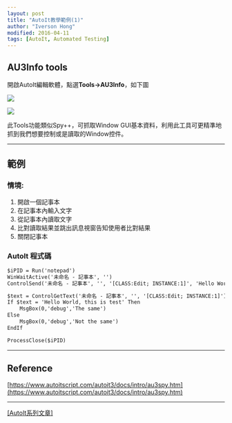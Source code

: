```yaml
---
layout: post
title: "AutoIt教學範例(1)"
author: "Iverson Hong"
modified: 2016-04-11
tags: [AutoIt, Automated Testing]
---
```


## AU3Info tools ##

開啟AutoIt編輯軟體，點選**Tools->AU3Info**，如下圖

![](http://i.imgur.com/RaopiLD.png)

![](http://i.imgur.com/aG1pxSs.png)

此Tools功能類似Spy++，可抓取Window GUI基本資料，利用此工具可更精準地抓到我們想要控制或是讀取的Window控件。

----------

## 範例 ##

### 情境: ###

1. 開啟一個記事本
2. 在記事本內輸入文字
3. 從記事本內讀取文字
4. 比對讀取結果並跳出訊息視窗告知使用者比對結果
5. 關閉記事本

### AutoIt 程式碼 ###

~~~txt
$iPID = Run('notepad')
WinWaitActive('未命名 - 記事本', '')
ControlSend('未命名 - 記事本', '', '[CLASS:Edit; INSTANCE:1]', 'Hello World, this is test')

$text = ControlGetText('未命名 - 記事本', '', '[CLASS:Edit; INSTANCE:1]')
If $text = 'Hello World, this is test' Then
	MsgBox(0,'debug','The same')
Else
	MsgBox(0,'debug','Not the same')
EndIf

ProcessClose($iPID)
~~~

----------

## Reference ##

[https://www.autoitscript.com/autoit3/docs/intro/au3spy.htm](https://www.autoitscript.com/autoit3/docs/intro/au3spy.htm)

----------

[[AutoIt系列文章]](http://iverson127.github.io/tags/#AutoIt)